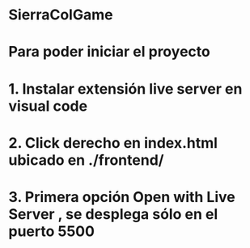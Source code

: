 # SierraColGame

# Para poder iniciar el proyecto 
# 1. Instalar extensión live server en visual code
# 2. Click derecho en index.html ubicado en ./frontend/
# 3. Primera opción Open with Live Server , se desplega sólo en el puerto 5500